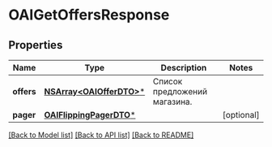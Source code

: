 # OAIGetOffersResponse

## Properties
Name | Type | Description | Notes
------------ | ------------- | ------------- | -------------
**offers** | [**NSArray&lt;OAIOfferDTO&gt;***](OAIOfferDTO.md) | Список предложений магазина. | 
**pager** | [**OAIFlippingPagerDTO***](OAIFlippingPagerDTO.md) |  | [optional] 

[[Back to Model list]](../README.md#documentation-for-models) [[Back to API list]](../README.md#documentation-for-api-endpoints) [[Back to README]](../README.md)


